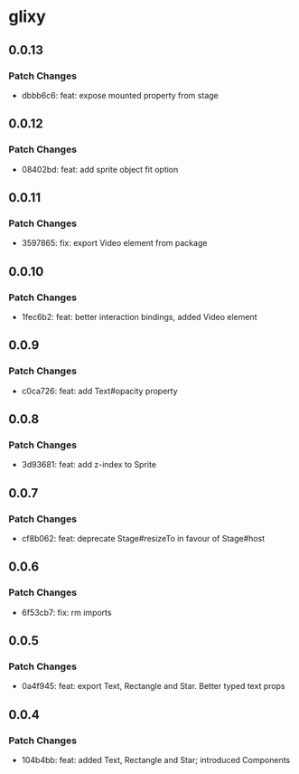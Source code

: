 # glixy

## 0.0.13

### Patch Changes

- dbbb6c6: feat: expose mounted property from stage

## 0.0.12

### Patch Changes

- 08402bd: feat: add sprite object fit option

## 0.0.11

### Patch Changes

- 3597865: fix: export Video element from package

## 0.0.10

### Patch Changes

- 1fec6b2: feat: better interaction bindings, added Video element

## 0.0.9

### Patch Changes

- c0ca726: feat: add Text#opacity property

## 0.0.8

### Patch Changes

- 3d93681: feat: add z-index to Sprite

## 0.0.7

### Patch Changes

- cf8b062: feat: deprecate Stage#resizeTo in favour of Stage#host

## 0.0.6

### Patch Changes

- 6f53cb7: fix: rm imports

## 0.0.5

### Patch Changes

- 0a4f945: feat: export Text, Rectangle and Star. Better typed text props

## 0.0.4

### Patch Changes

- 104b4bb: feat: added Text, Rectangle and Star; introduced Components
